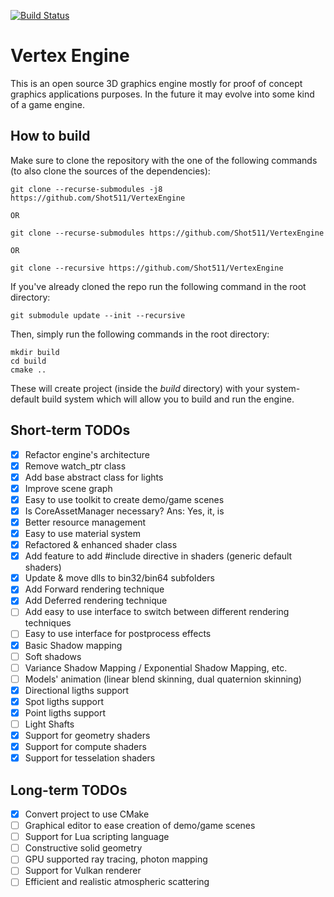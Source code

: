 [![Build Status](https://travis-ci.com/Shot511/VertexEngine.svg?branch=master)](https://travis-ci.com/Shot511/VertexEngine)

# Vertex Engine
This is an open source 3D graphics engine mostly for proof of concept graphics applications purposes. In the future it may evolve into some kind of a game engine.

## How to build
Make sure to clone the repository with the one of the following commands (to also clone the sources of the dependencies):

```
git clone --recurse-submodules -j8 https://github.com/Shot511/VertexEngine

OR

git clone --recurse-submodules https://github.com/Shot511/VertexEngine

OR

git clone --recursive https://github.com/Shot511/VertexEngine
```

If you've already cloned the repo run the following command in the root directory:

```git submodule update --init --recursive```

Then, simply run the following commands in the root directory:

```
mkdir build
cd build
cmake ..
```

These will create project (inside the *build* directory) with your system-default build system which will allow you to build and run the engine.

## Short-term TODOs
- [x] Refactor engine's architecture
- [x] Remove watch_ptr class
- [x] Add base abstract class for lights
- [x] Improve scene graph
- [x] Easy to use toolkit to create demo/game scenes
- [x] Is CoreAssetManager necessary? Ans: Yes, it, is
- [x] Better resource management 
- [x] Easy to use material system
- [x] Refactored & enhanced shader class
- [x] Add feature to add #include directive in shaders (generic default shaders)
- [x] Update & move dlls to bin32/bin64 subfolders
- [x] Add Forward rendering technique
- [x] Add Deferred rendering technique
- [ ] Add easy to use interface to switch between different rendering techniques
- [ ] Easy to use interface for postprocess effects
- [x] Basic Shadow mapping
- [ ] Soft shadows
- [ ] Variance Shadow Mapping / Exponential Shadow Mapping, etc.
- [ ] Models' animation (linear blend skinning, dual quaternion skinning)
- [x] Directional ligths support
- [x] Spot ligths support
- [x] Point ligths support
- [ ] Light Shafts
- [x] Support for geometry shaders
- [x] Support for compute shaders
- [x] Support for tesselation shaders

## Long-term TODOs
- [x] Convert project to use CMake
- [ ] Graphical editor to ease creation of demo/game scenes
- [ ] Support for Lua scripting language
- [ ] Constructive solid geometry
- [ ] GPU supported ray tracing, photon mapping
- [ ] Support for Vulkan renderer
- [ ] Efficient and realistic atmospheric scattering
